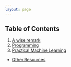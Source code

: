 ```yaml
---
layout: page
---
```


## Table of Contents

1. [A wise remark](/wiseremark/)
1. [Programming](/prog/)
1. [Practical Machine Learning](/pml/)

- [Other Resources](/other/)

